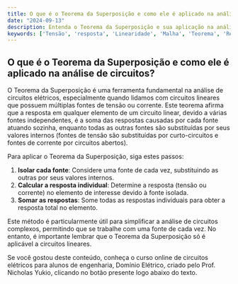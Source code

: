 ```yaml
---
title: O que é o Teorema da Superposição e como ele é aplicado na análise de circuitos?
date: "2024-09-13"
description: Entenda o Teorema da Superposição e sua aplicação na análise de circuitos elétricos.
keywords: ['Tensão', 'resposta', 'Linearidade', 'Malha', 'Teorema', 'Resolvido', 'Básica']
---
```


## O que é o Teorema da Superposição e como ele é aplicado na análise de circuitos?

O Teorema da Superposição é uma ferramenta fundamental na análise de circuitos elétricos, especialmente quando lidamos com circuitos lineares que possuem múltiplas fontes de tensão ou corrente. Este teorema afirma que a resposta em qualquer elemento de um circuito linear, devido a várias fontes independentes, é a soma das respostas causadas por cada fonte atuando sozinha, enquanto todas as outras fontes são substituídas por seus valores internos (fontes de tensão são substituídas por curto-circuitos e fontes de corrente por circuitos abertos).

Para aplicar o Teorema da Superposição, siga estes passos:
1. **Isolar cada fonte**: Considere uma fonte de cada vez, substituindo as outras por seus valores internos.
2. **Calcular a resposta individual**: Determine a resposta (tensão ou corrente) no elemento de interesse devido à fonte isolada.
3. **Somar as respostas**: Some todas as respostas individuais para obter a resposta total no elemento.

Este método é particularmente útil para simplificar a análise de circuitos complexos, permitindo que se trabalhe com uma fonte de cada vez. No entanto, é importante lembrar que o Teorema da Superposição só é aplicável a circuitos lineares.

Se você gostou deste conteúdo, conheça o curso online de circuitos elétricos para alunos de engenharia, Domínio Elétrico, criado pelo Prof. Nicholas Yukio, clicando no botão presente logo abaixo do texto.